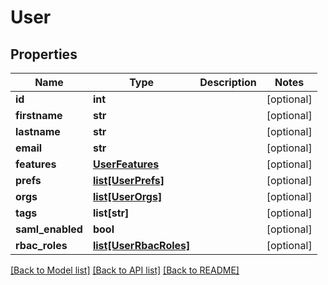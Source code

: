 # User

## Properties
Name | Type | Description | Notes
------------ | ------------- | ------------- | -------------
**id** | **int** |  | [optional] 
**firstname** | **str** |  | [optional] 
**lastname** | **str** |  | [optional] 
**email** | **str** |  | [optional] 
**features** | [**UserFeatures**](UserFeatures.md) |  | [optional] 
**prefs** | [**list[UserPrefs]**](UserPrefs.md) |  | [optional] 
**orgs** | [**list[UserOrgs]**](UserOrgs.md) |  | [optional] 
**tags** | **list[str]** |  | [optional] 
**saml_enabled** | **bool** |  | [optional] 
**rbac_roles** | [**list[UserRbacRoles]**](UserRbacRoles.md) |  | [optional] 

[[Back to Model list]](./README.md#documentation-for-models) [[Back to API list]](../README.md#documentation-for-api-endpoints) [[Back to README]](../README.md)

